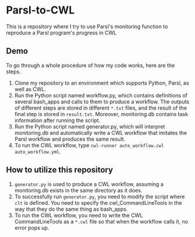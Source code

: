 # Parsl-to-CWL
This is a repository where I try to use Parsl's monitoring function to reproduce a Parsl program's progress in CWL

## Demo
To go through a whole procedure of how my code works, here are the steps.
1. Clone my repository to an environment which supports Python, Parsl, as well as CWL. 
2. Run the Python script named workflow.py, which contains definitions of several bash_apps and calls to them to produce a workflow. The outputs of different steps are stored in different `*.txt` files, and the result of the final step is stored in `result.txt`. Moreover, monitoring.db contains task information after running the script.
3. Run the Python script named generator.py, which will interpret monitoring.db and automatically write a CWL workflow that imitates the Parsl workflow and produces the same result.
4. To run the CWL workflow, type `cwl-runner auto_workflow.cwl auto_workflow.yml`.

## How to utilize this repository
1. `generator.py` is used to produce a CWL workflow, assuming a monitoring.db exists in the same directory as it does. 
2. To successfully run `generator.py`, you need to modify the script where `clt` is defined. You need to specify the cwl_CommandLineTools in the way that they do the same thing as bash_apps.
3. To run the CWL workflow, you need to write the CWL CommandLineTools as a `*.cwl` file so that when the workflow calls it, no error pops up.
